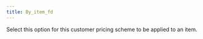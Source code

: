 ```yaml
---
title: By_item_fd
---
```



Select this option for this customer pricing scheme to be applied to  an item.
